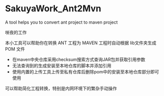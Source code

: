 # SakuyaWork_Ant2Mvn

A tool helps you to convert ant project to maven project

咲夜的工作

本小工具可以帮助你在转换 ANT 工程为 MAVEN 工程时自动根据 lib文件夹生成 POM 文件

- 在maven中央仓库采用checksum搜索方式查询JAR包并获取引用参数
- 无法查询到的生成安装至本地仓库的脚本并添加引用
- 使用内置的上传工具上传至私有仓库后删除pom中的安装至本地仓库部分即可使用

可以帮助简化工程转换，特别是内网环境下的繁杂手动操作
